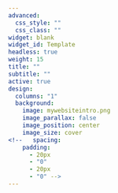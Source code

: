 ```yaml
---
advanced:
  css_style: ""
  css_class: ""
widget: blank
widget_id: Template
headless: true
weight: 15
title: ""
subtitle: ""
active: true
design:
  columns: "1"
  background:
    image: mywebsiteintro.png
    image_parallax: false
    image_position: center
    image_size: cover
<!--   spacing:
    padding:
      - 20px
      - "0"
      - 20px
      - "0" -->
---
```

